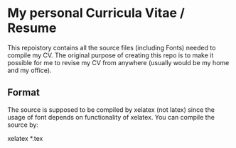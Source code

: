 # My personal Curricula Vitae / Resume

This repoistory contains all the source files (including Fonts) needed to compile my CV.
The original purpose of creating this repo is to make it possible for me to revise my CV
from anywhere (usually would be my home and my office).
## Format
The source is supposed to be compiled by xelatex (not latex) since the usage of font depends
on functionality of xelatex.
You can compile the source by:

xelatex *.tex


